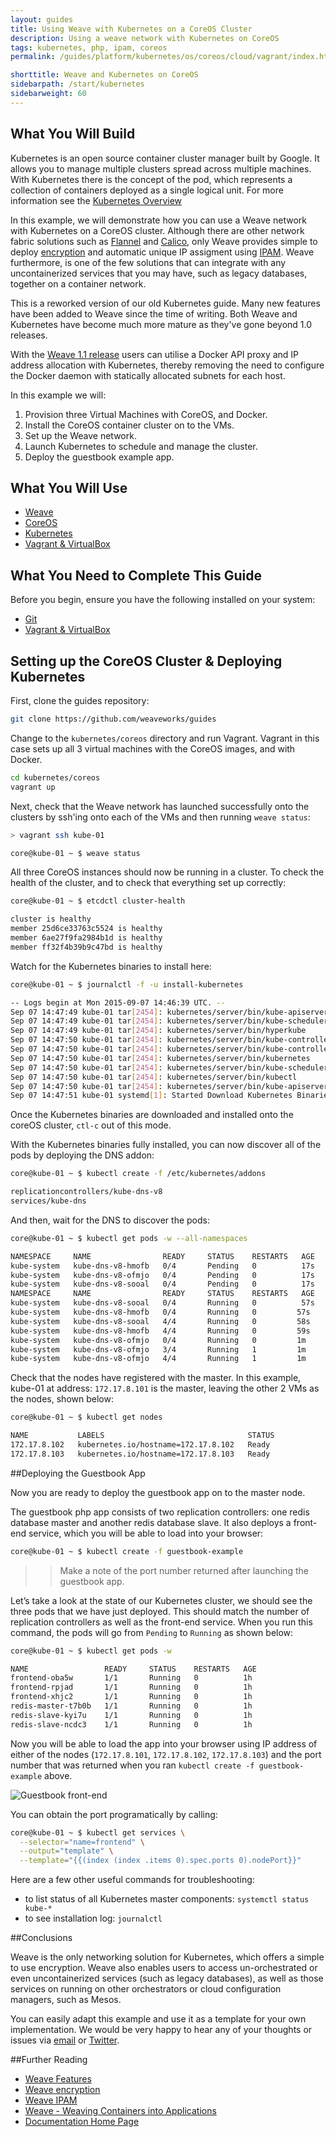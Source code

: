 ```yaml
---
layout: guides
title: Using Weave with Kubernetes on a CoreOS Cluster
description: Using a weave network with Kubernetes on CoreOS
tags: kubernetes, php, ipam, coreos
permalink: /guides/platform/kubernetes/os/coreos/cloud/vagrant/index.html

shorttitle: Weave and Kubernetes on CoreOS
sidebarpath: /start/kubernetes
sidebarweight: 60
---
```


## What You Will Build

Kubernetes is an open source container cluster manager built by Google. It allows you to manage multiple clusters spread across multiple machines. With Kubernetes there is the concept of the pod, which represents a collection of containers deployed as a single logical unit. For more information see the [Kubernetes Overview](http://kubernetes.io/v1.0/docs/user-guide/overview.html)

In this example, we will demonstrate how you can use a Weave network with Kubernetes on a CoreOS cluster. Although there are other network fabric solutions such as [Flannel](https://coreos.com/flannel/docs/latest/flannel-config.html) and [Calico](http://www.projectcalico.org/), only Weave provides simple to deploy [encryption](http://docs.weave.works/weave/latest_release/features.html#security) and automatic unique IP assigment using [IPAM](http://docs.weave.works/weave/latest_release/features.html#addressing). Weave furthermore, is one of the few solutions that can integrate with any uncontainerized services that you may have, such as legacy databases, together on a container network.

This is a reworked version of our old Kubernetes guide. Many new features have been added to Weave since the time of writing. Both Weave and Kubernetes have become much more mature as they've gone beyond 1.0 releases.

With the [Weave 1.1 release](https://github.com/weaveworks/weave/releases/tag/v1.1.0) users can utilise a Docker API proxy and IP address allocation with Kubernetes, thereby removing the need to configure the Docker daemon with statically allocated subnets for each host.

In this example we will: 

1. Provision three Virtual Machines with CoreOS, and Docker. 
2. Install the CoreOS container cluster on to the VMs. 
3. Set up the Weave network.
3. Launch Kubernetes to schedule and manage the cluster.
4. Deploy the guestbook example app.

## What You Will Use ##

* [Weave](http://weave.works)
* [CoreOS](https://coreos.com/)
* [Kubernetes](http://kubernetes.io/)
* [Vagrant & VirtualBox](/guides/about/vagrant.html)

## What You Need to Complete This Guide

Before you begin, ensure you have the following installed on your system:  

* [Git](http://git-scm.com/downloads)
* [Vagrant & VirtualBox](/guides/about/vagrant.html)

## Setting up the CoreOS Cluster & Deploying Kubernetes

First, clone the guides repository: 

~~~bash
git clone https://github.com/weaveworks/guides
~~~

Change to the `kubernetes/coreos` directory and run Vagrant. Vagrant in this case sets up all 3 virtual machines with the CoreOS images, and with Docker. 

~~~bash
cd kubernetes/coreos
vagrant up
~~~

Next, check that the Weave network has launched successfully onto the clusters by ssh'ing onto each of the VMs and then running `weave status`: 

~~~bash
> vagrant ssh kube-01

core@kube-01 ~ $ weave status
~~~


All three CoreOS instances should now be running in a cluster. To check the health of the cluster, and to check that everything set up correctly: 

~~~bash
core@kube-01 ~ $ etcdctl cluster-health

cluster is healthy
member 25d6ce33763c5524 is healthy
member 6ae27f9fa2984b1d is healthy
member ff32f4b39b9c47bd is healthy
~~~

Watch for the Kubernetes binaries to install here:  

~~~bash
core@kube-01 ~ $ journalctl -f -u install-kubernetes 

-- Logs begin at Mon 2015-09-07 14:46:39 UTC. --
Sep 07 14:47:49 kube-01 tar[2454]: kubernetes/server/bin/kube-apiserver.docker_tag
Sep 07 14:47:49 kube-01 tar[2454]: kubernetes/server/bin/kube-scheduler
Sep 07 14:47:49 kube-01 tar[2454]: kubernetes/server/bin/hyperkube
Sep 07 14:47:50 kube-01 tar[2454]: kubernetes/server/bin/kube-controller-manager.docker_tag
Sep 07 14:47:50 kube-01 tar[2454]: kubernetes/server/bin/kube-controller-manager
Sep 07 14:47:50 kube-01 tar[2454]: kubernetes/server/bin/kubernetes
Sep 07 14:47:50 kube-01 tar[2454]: kubernetes/server/bin/kube-scheduler.docker_tag
Sep 07 14:47:50 kube-01 tar[2454]: kubernetes/server/bin/kubectl
Sep 07 14:47:50 kube-01 tar[2454]: kubernetes/server/bin/kube-apiserver
Sep 07 14:47:51 kube-01 systemd[1]: Started Download Kubernetes Binaries.

~~~

Once the Kubernetes binaries are downloaded and installed onto the coreOS cluster, `ctl-c` out of this mode.

With the Kubernetes binaries fully installed, you can now discover all of the pods by deploying the DNS addon: 

~~~bash
core@kube-01 ~ $ kubectl create -f /etc/kubernetes/addons

replicationcontrollers/kube-dns-v8
services/kube-dns
~~~

And then, wait for the DNS to discover the pods: 

~~~bash
core@kube-01 ~ $ kubectl get pods -w --all-namespaces

NAMESPACE     NAME                READY     STATUS    RESTARTS   AGE
kube-system   kube-dns-v8-hmofb   0/4       Pending   0          17s
kube-system   kube-dns-v8-ofmjo   0/4       Pending   0          17s
kube-system   kube-dns-v8-sooal   0/4       Pending   0          17s
NAMESPACE     NAME                READY     STATUS    RESTARTS   AGE
kube-system   kube-dns-v8-sooal   0/4       Running   0          57s
kube-system   kube-dns-v8-hmofb   0/4       Running   0         57s
kube-system   kube-dns-v8-sooal   4/4       Running   0         58s
kube-system   kube-dns-v8-hmofb   4/4       Running   0         59s
kube-system   kube-dns-v8-ofmjo   0/4       Running   0         1m
kube-system   kube-dns-v8-ofmjo   3/4       Running   1         1m
kube-system   kube-dns-v8-ofmjo   4/4       Running   1         1m

~~~

Check that the nodes have registered with the master.  In this example, kube-01 at address: `172.17.8.101` is the master, leaving the other 2 VMs as the nodes, shown below: 

~~~bash
core@kube-01 ~ $ kubectl get nodes

NAME           LABELS                                STATUS
172.17.8.102   kubernetes.io/hostname=172.17.8.102   Ready
172.17.8.103   kubernetes.io/hostname=172.17.8.103   Ready

~~~

##Deploying the Guestbook App


Now you are ready to deploy the guestbook app on to the master node. 

The guestbook php app consists of two replication controllers: one redis database master and another redis database slave. It also deploys a front-end service, which you will be able to load into your browser: 

~~~bash
core@kube-01 ~ $ kubectl create -f guestbook-example
~~~

>>Make a note of the port number returned after launching the guestbook app. 

Let’s take a look at the state of our Kubernetes cluster, we should see the three pods that we have just deployed. This should match the number of replication controllers as well as the front-end service. When you run this command, the pods will go from `Pending` to `Running` as shown below: 

~~~bash
core@kube-01 ~ $ kubectl get pods -w

NAME                 READY     STATUS    RESTARTS   AGE
frontend-oba5w       1/1       Running   0          1h
frontend-rpjad       1/1       Running   0          1h
frontend-xhjc2       1/1       Running   0          1h
redis-master-t7b0b   1/1       Running   0          1h
redis-slave-kyi7u    1/1       Running   0          1h
redis-slave-ncdc3    1/1       Running   0          1h
~~~

Now you will be able to load the app into your browser using IP address of either of the nodes (`172.17.8.101`, `172.17.8.102`, `172.17.8.103`) and the port number that was returned when you ran `kubectl create -f guestbook-example` above.

![Guestbook front-end](/guides/images/kubernetes/coreos/guestbook.png)

You can obtain the port programatically by calling:

~~~bash
core@kube-01 ~ $ kubectl get services \
  --selector="name=frontend" \
  --output="template" \
  --template="{{(index (index .items 0).spec.ports 0).nodePort}}"
~~~

Here are a few other useful commands for troubleshooting:

  - to list status of all Kubernetes master components: `systemctl status kube-*`
  - to see installation log: `journalctl`

##Conclusions

Weave is the only networking solution for Kubernetes, which offers a simple to use encryption. Weave also enables users to access un-orchestrated or even uncontainerized services (such as legacy databases), as well as those services on running on other orchestrators or cloud configuration managers, such as Mesos. 

You can easily adapt this example and use it as a template for your own implementation. We would be very happy to hear any of your thoughts or issues via [email](mailto:help@weave.works) or [Twitter](https://twitter.com/weaveworks).

##Further Reading


* [Weave Features](http://docs.weave.works/weave/latest_release/features.html)
* [Weave encryption](http://docs.weave.works/weave/latest_release/features.html#security)
* [Weave IPAM](http://docs.weave.works/weave/latest_release/features.html#addressing)
* [Weave - Weaving Containers into Applications](https://github.com/weaveworks/weave)
* [Documentation Home Page](http://docs.weave.works/weave/latest_release/)
